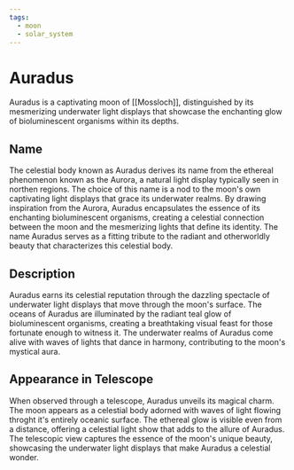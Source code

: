 ```yaml
---
tags:
  - moon
  - solar_system
---
```

# Auradus

Auradus is a captivating moon of [[Mossloch]], distinguished by its mesmerizing underwater light displays that showcase the enchanting glow of bioluminescent organisms within its depths.

## Name

The celestial body known as Auradus derives its name from the ethereal phenomenon known as the Aurora, a natural light display typically seen in northen regions. The choice of this name is a nod to the moon's own captivating light displays that grace its underwater realms. By drawing inspiration from the Aurora, Auradus encapsulates the essence of its enchanting bioluminescent organisms, creating a celestial connection between the moon and the mesmerizing lights that define its identity. The name Auradus serves as a fitting tribute to the radiant and otherworldly beauty that characterizes this celestial body.

## Description

Auradus earns its celestial reputation through the dazzling spectacle of underwater light displays that move through the moon's surface. The oceans of Auradus are illuminated by the radiant teal glow of bioluminescent organisms, creating a breathtaking visual feast for those fortunate enough to witness it. The underwater realms of Auradus come alive with waves of lights that dance in harmony, contributing to the moon's mystical aura.

## Appearance in Telescope

When observed through a telescope, Auradus unveils its magical charm. The moon appears as a celestial body adorned with waves of light flowing throght it's entirely oceanic surface. The ethereal glow is visible even from a distance, offering a celestial light show that adds to the allure of Auradus. The telescopic view captures the essence of the moon's unique beauty, showcasing the underwater light displays that make Auradus a celestial wonder.

